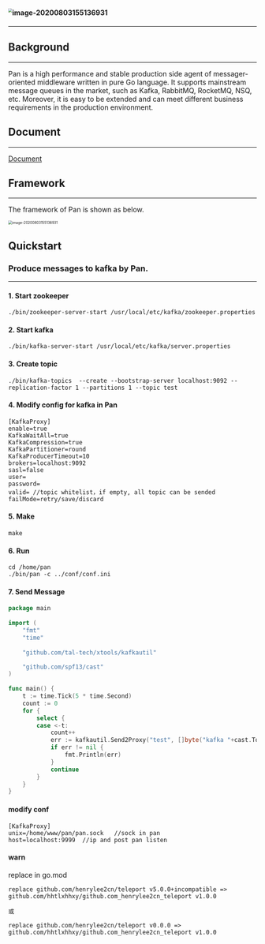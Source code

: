 # <img src="https://github.com/hhtlxhhxy/pan/blob/master/img/pan.jpg" alt="image-20200803155136931" style="zoom:50%;" />

-----
## Background
-----
Pan is a high performance and stable production side agent of messager-oriented middleware written in pure Go language. It supports mainstream message queues in the market, such as Kafka, RabbitMQ, RocketMQ, NSQ, etc. Moreover, it is easy to be extended and can meet different business requirements in the production environment.


## Document
-----
[Document](https://tal-tech.github.io/pan-doc/)

## Framework
------
The framework of Pan is shown as below.

<img src="https://github.com/hhtlxhhxy/pan/blob/master/img/framework.jpg" alt="image-20200803155136931" style="zoom:50%;" />

## Quickstart

### Produce messages to kafka by Pan.
-----

#### 1. Start zookeeper
```shell
./bin/zookeeper-server-start /usr/local/etc/kafka/zookeeper.properties
```
#### 2. Start kafka
```shell
./bin/kafka-server-start /usr/local/etc/kafka/server.properties
```
#### 3. Create topic
```shell
./bin/kafka-topics  --create --bootstrap-server localhost:9092 --replication-factor 1 --partitions 1 --topic test
```
#### 4. Modify config for kafka in Pan
```shell
[KafkaProxy]
enable=true
KafkaWaitAll=true
KafkaCompression=true
KafkaPartitioner=round
KafkaProducerTimeout=10
brokers=localhost:9092
sasl=false
user=
password=
valid= //topic whitelist，if empty, all topic can be sended
failMode=retry/save/discard

```
#### 5. Make
```shell
make
```
#### 6. Run
```shell
cd /home/pan
./bin/pan -c ../conf/conf.ini
```

#### 7. Send Message

```go
package main
 
import (
    "fmt"
    "time"
 
    "github.com/tal-tech/xtools/kafkautil"

    "github.com/spf13/cast"
)
 
func main() {
    t := time.Tick(5 * time.Second)
    count := 0
    for {
        select {
        case <-t:
            count++
            err := kafkautil.Send2Proxy("test", []byte("kafka "+cast.ToString(count)))
            if err != nil {
                fmt.Println(err)
            }
            continue
        }
    }
}
```
#### modify conf
```shell
[KafkaProxy]
unix=/home/www/pan/pan.sock   //sock in pan
host=localhost:9999  //ip and post pan listen
```

#### warn
replace in go.mod
```shell
replace github.com/henrylee2cn/teleport v5.0.0+incompatible => github.com/hhtlxhhxy/github.com_henrylee2cn_teleport v1.0.0

或

replace github.com/henrylee2cn/teleport v0.0.0 => github.com/hhtlxhhxy/github.com_henrylee2cn_teleport v1.0.0
```
